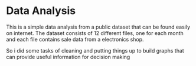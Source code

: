 # Data Analysis

This is a simple data analysis from a public dataset that can be found easily on internet.
The dataset consists of 12 different files, one for each month and each file contains sale data from a electronics shop.

So i did some tasks of cleaning and putting things up to build graphs that can provide useful information for decision making
